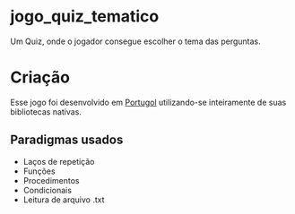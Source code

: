 # jogo_quiz_tematico
Um Quiz, onde o jogador consegue escolher o tema das perguntas.

# Criação
Esse jogo foi desenvolvido em [Portugol](http://lite.acad.univali.br/portugol/) utilizando-se inteiramente de suas bibliotecas nativas.
## Paradigmas usados
- Laços de repetição
- Funções
- Procedimentos
- Condicionais
- Leitura de arquivo .txt
